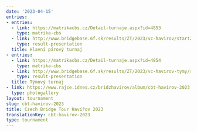 ```yaml
---
date: '2023-04-15'
entries:
- entries:
  - link: https://matrikacbs.cz/Detail-turnaje.aspx?id=4853
    type: matrika-cbs
  - link: http://www.bridgebase.6f.sk/results/ZT/2023/vc-havirov/start2.php
    type: result-presentation
  title: Hlavní párový turnaj
- entries:
  - link: https://matrikacbs.cz/Detail-turnaje.aspx?id=4854
    type: matrika-cbs
  - link: http://www.bridgebase.6f.sk/results/ZT/2023/vc-havirov-tymy/start.php
    type: result-presentation
  title: Týmový turnaj
- link: https://www.rajce.idnes.cz/bridzhavirov/album/cbt-havirov-2023
  type: photogallery
layout: tournament
slug: cbt-havirov-2023
title: Czech Bridge Tour Havířov 2023
translationKey: cbt-havirov-2023
type: tournament
---
```


